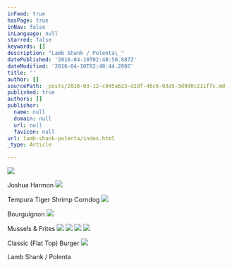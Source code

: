 ```yaml
---
inFeed: true
hasPage: true
inNav: false
inLanguage: null
starred: false
keywords: []
description: "Lamb Shank / Polenta\_"
datePublished: '2016-04-10T02:48:50.887Z'
dateModified: '2016-04-10T02:48:44.280Z'
title: ''
author: []
sourcePath: _posts/2016-03-12-c945a623-d2df-46c6-93a5-3d9d0c211ffc.md
published: true
authors: []
publisher:
  name: null
  domain: null
  url: null
  favicon: null
url: lamb-shank-polenta/index.html
_type: Article

---
```

![](https://the-grid-user-content.s3-us-west-2.amazonaws.com/4f3dab2f-30ed-466c-be3f-5484fd5d221a.jpg)

Joshua Harmon
![](https://the-grid-user-content.s3-us-west-2.amazonaws.com/cb4ac37b-0bbf-4892-be51-1d9b1604bfda.jpg)

Tempura Tiger Shrimp Corndog
![](https://the-grid-user-content.s3-us-west-2.amazonaws.com/0261872a-2773-4b6f-8c71-979b5bcfe4aa.jpg)

Bourguignon
![](https://the-grid-user-content.s3-us-west-2.amazonaws.com/557620fa-a403-464d-a1b2-7ac92ecb18e1.jpg)

Mussels & Frites
![](https://the-grid-user-content.s3-us-west-2.amazonaws.com/2704e908-731b-4426-a461-5759eec0d4d4.jpg)
![](https://the-grid-user-content.s3-us-west-2.amazonaws.com/0fa3241d-0016-4db3-b70d-17cbf9bc2aa7.jpg)
![](https://the-grid-user-content.s3-us-west-2.amazonaws.com/40efc88f-ceaf-4796-badb-d1c8404c2515.jpg)
![](https://the-grid-user-content.s3-us-west-2.amazonaws.com/2dd91aa5-ad1d-4fd3-a512-50e375a35ae6.jpg)

Classic (Flat Top) Burger
![](https://s3-us-west-2.amazonaws.com/the-grid-img/p/d36246dcdf5225f1094dead7cd46b9af63fc9709.jpg)

Lamb Shank / Polenta